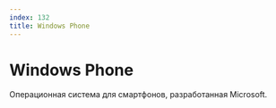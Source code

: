 ```yaml
---
index: 132
title: Windows Phone
---
```

# Windows Phone

Операционная система для смартфонов, разработанная Microsoft.
